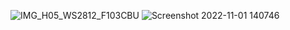 
![IMG_H05_WS2812_F103CBU](https://github.com/user-attachments/assets/8b6de581-ade5-47a9-9d1a-3b3378a09232)
![Screenshot 2022-11-01 140746](https://github.com/user-attachments/assets/fd58509b-cfae-4e9a-b8aa-44fd22e0ab8e)
